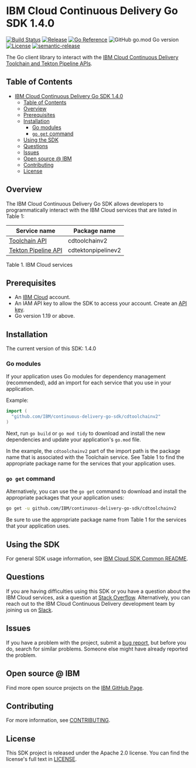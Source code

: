 # IBM Cloud Continuous Delivery Go SDK 1.4.0

[![Build Status](https://app.travis-ci.com/IBM/continuous-delivery-go-sdk.svg?branch=main)](https://app.travis-ci.com/github/IBM/continuous-delivery-go-sdk)
[![Release](https://img.shields.io/github/v/release/IBM/continuous-delivery-go-sdk)](https://github.com/IBM/continuous-delivery-go-sdk/releases/latest)
[![Go Reference](https://pkg.go.dev/badge/github.com/IBM/continuous-delivery-go-sdk.svg)](https://pkg.go.dev/github.com/IBM/continuous-delivery-go-sdk)
![GitHub go.mod Go version](https://img.shields.io/github/go-mod/go-version/IBM/continuous-delivery-go-sdk)
[![License](https://img.shields.io/badge/License-Apache%202.0-blue.svg)](https://opensource.org/licenses/Apache-2.0)
[![semantic-release](https://img.shields.io/badge/%20%20%F0%9F%93%A6%F0%9F%9A%80-semantic--release-e10079.svg)](https://github.com/semantic-release/semantic-release)

The Go client library to interact with the [IBM Cloud Continuous Delivery Toolchain and Tekton Pipeline APIs](https://cloud.ibm.com/docs?tab=api-docs&category=devops).

## Table of Contents

<!--
  The TOC below is generated using the `markdown-toc` node package.

      https://github.com/jonschlinkert/markdown-toc

  You should regenerate the TOC after making changes to this file.

      npx markdown-toc -i README.md
  -->

<!-- toc -->

- [IBM Cloud Continuous Delivery Go SDK 1.4.0](#ibm-cloud-continuous-delivery-go-sdk-140)
  - [Table of Contents](#table-of-contents)
  - [Overview](#overview)
  - [Prerequisites](#prerequisites)
  - [Installation](#installation)
    - [Go modules](#go-modules)
    - [`go get` command](#go-get-command)
  - [Using the SDK](#using-the-sdk)
  - [Questions](#questions)
  - [Issues](#issues)
  - [Open source @ IBM](#open-source--ibm)
  - [Contributing](#contributing)
  - [License](#license)

<!-- tocstop -->

## Overview

The IBM Cloud Continuous Delivery Go SDK allows developers to programmatically interact with the IBM Cloud services that are listed in Table 1:

Service name | Package name
--- | ---
[Toolchain API](https://cloud.ibm.com/apidocs/toolchain?code=go) | cdtoolchainv2
[Tekton Pipeline API](https://cloud.ibm.com/apidocs/tekton-pipeline?code=go) | cdtektonpipelinev2

Table 1. IBM Cloud services

## Prerequisites

[ibm-cloud-onboarding]: https://cloud.ibm.com/registration

- An [IBM Cloud][ibm-cloud-onboarding] account.
- An IAM API key to allow the SDK to access your account. Create an [API key](https://cloud.ibm.com/iam/apikeys).
- Go version 1.19 or above.

## Installation

The current version of this SDK: 1.4.0

### Go modules

If your application uses Go modules for dependency management (recommended), add an import for each service that you use in your application. 

Example:

```go
import (
  "github.com/IBM/continuous-delivery-go-sdk/cdtoolchainv2"
)
```

Next, run `go build` or `go mod tidy` to download and install the new dependencies and update your application's `go.mod` file.  

In the example, the `cdtoolchainv2` part of the import path is the package name that is associated with the Toolchain service. See Table 1 to find the appropriate package name for the services that your application uses.

### `go get` command

Alternatively, you can use the `go get` command to download and install the appropriate packages that your application uses:

```sh
go get -u github.com/IBM/continuous-delivery-go-sdk/cdtoolchainv2
```

Be sure to use the appropriate package name from Table 1 for the services that your application uses.

## Using the SDK

For general SDK usage information, see [IBM Cloud SDK Common README](https://github.com/IBM/ibm-cloud-sdk-common/blob/main/README.md).

## Questions

If you are having difficulties using this SDK or you have a question about the IBM Cloud services, ask a question at [Stack Overflow](http://stackoverflow.com/questions/ask?tags=ibm-cloud).
Alternatively, you can reach out to the IBM Cloud Continuous Delivery development team by joining us on [Slack](https://ic-devops-slack-invite.us-south.devops.cloud.ibm.com/).

## Issues

If you have a problem with the project, submit a [bug report](https://github.com/IBM/continuous-delivery-go-sdk/issues), but before you do, search for similar problems. Someone else might have already reported the problem.

## Open source @ IBM

Find more open source projects on the [IBM GitHub Page](http://ibm.github.io/).

## Contributing

For more information, see [CONTRIBUTING](CONTRIBUTING.md).

## License

This SDK project is released under the Apache 2.0 license. You can find the license's full text in [LICENSE](LICENSE).
